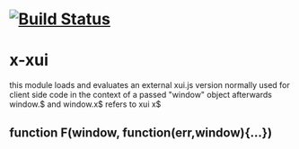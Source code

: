 [![Build Status](https://travis-ci.org/x-component/x-xui.png?v0.0.0)](https://travis-ci.org/x-component/x-xui)
=======================================================================================================



x-xui
=====

this module loads and evaluates an external xui.js version normally used for client side code in the context
of a passed "window" object
afterwards window.$ and window.x$ refers to xui x$

function F(window, function(err,window){...})
--------------------------------
